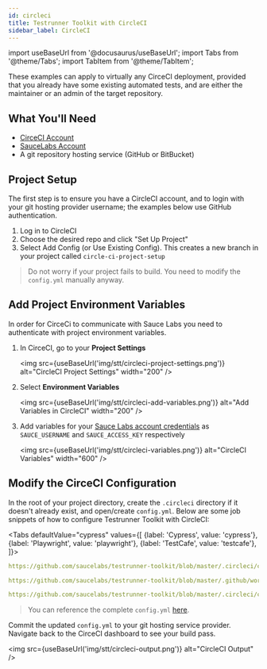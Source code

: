 ```yaml
---
id: circleci
title: Testrunner Toolkit with CircleCI
sidebar_label: CircleCI
---
```


import useBaseUrl from '@docusaurus/useBaseUrl';
import Tabs from '@theme/Tabs';
import TabItem from '@theme/TabItem';

These examples can apply to virtually any CirceCI deployment, provided that you already have some existing automated tests, and are either the maintainer or an admin of the target repository.

## What You'll Need

* [CirceCI Account](https://circleci.com/signup/)
* [SauceLabs Account](https://saucelabs.com/sign-up)
* A git repository hosting service (GitHub or BitBucket)

## Project Setup

The first step is to ensure you have a CircleCI account, and to login with your git hosting provider username; the examples below use GitHub authentication.

1. Log in to CircleCI
2. Choose the desired repo and click "Set Up Project"
3. Select Add Config (or Use Existing Config). This creates a new branch in your project called `circle-ci-project-setup`

> Do not worry if your project fails to build. You need to modify the `config.yml` manually anyway.

## Add Project Environment Variables

In order for CirceCi to communicate with Sauce Labs you need to authenticate with project environment variables.

1. In CirceCI, go to your __Project Settings__

    <img src={useBaseUrl('img/stt/circleci-project-settings.png')} alt="CircleCI Project Settings" width="200" />

2. Select __Environment Variables__

    <img src={useBaseUrl('img/stt/circleci-add-variables.png')} alt="Add Variables in CircleCI" width="200" />

3. Add variables for your [Sauce Labs account credentials](https://app.saucelabs.com/user-settings) as `SAUCE_USERNAME` and `SAUCE_ACCESS_KEY` respectively

    <img src={useBaseUrl('img/stt/circleci-variables.png')} alt="CircleCI Variables" width="600" />



## Modify the CirceCI Configuration

In the root of your project directory, create the `.circleci` directory if it doesn't already exist, and open/create `config.yml`. Below are some job snippets of how to configure Testrunner Toolkit with CircleCI:

<Tabs
  defaultValue="cypress"
  values={[
    {label: 'Cypress', value: 'cypress'},
    {label: 'Playwright', value: 'playwright'},
    {label: 'TestCafe', value: 'testcafe'},
  ]}>
  
<TabItem value="cypress">

```yaml reference
https://github.com/saucelabs/testrunner-toolkit/blob/master/.circleci/config.yml#L43-L58
```

</TabItem>
<TabItem value="playwright">

```yaml reference
https://github.com/saucelabs/testrunner-toolkit/blob/master/.github/workflows/tests.yml#L60-L76
```

</TabItem>
<TabItem value="testcafe">

```yaml reference
https://github.com/saucelabs/testrunner-toolkit/blob/master/.circleci/config.yml#L96-L112
```

</TabItem>
</Tabs>

> You can reference the complete `config.yml` [here](https://github.com/saucelabs/testrunner-toolkit/blob/master/.circleci/config.yml).

Commit the updated `config.yml` to your git hosting service provider. Navigate back to the CirceCI dashboard to see your build pass.

<img src={useBaseUrl('img/stt/circleci-output.png')} alt="CircleCI Output" />